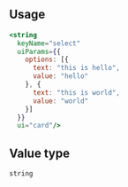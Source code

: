 ## Usage

```jsx
<string
  keyName="select"
  uiParams={{
    options: [{
      text: "this is hello",
      value: "hello"
    }, {
      text: "this is world",
      value: "world"
    }]
  }}
  ui="card"/>
```

## Value type

```js
string
```